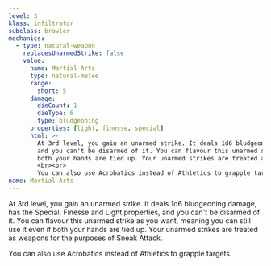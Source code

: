 ```yaml
---
level: 3
klass: infiltrator
subclass: brawler
mechanics:
  - type: natural-weapon
    replacesUnarmedStrike: false
    value:
      name: Martial Arts
      type: natural-melee
      range:
        short: 5
      damage:
        dieCount: 1
        dieType: 6
        type: bludgeoning
      properties: [light, finesse, special]
      html: >-
        At 3rd level, you gain an unarmed strike. It deals 1d6 bludgeoning damage, has the Special, Finesse and Light properties,
        and you can't be disarmed of it. You can flavour this unarmed strike as you want, meaning you can still use it even if
        both your hands are tied up. Your unarmed strikes are treated as weapons for the purposes of Sneak Attack.
        <br><br>
        You can also use Acrobatics instead of Athletics to grapple targets.
name: Martial Arts
---
```

At 3rd level, you gain an unarmed strike. It deals 1d6 bludgeoning damage, has the Special, Finesse and Light properties,
and you can't be disarmed of it. You can flavour this unarmed strike as you want, meaning you can still use it even if
both your hands are tied up. Your unarmed strikes are treated as weapons for the purposes of Sneak Attack.

You can also use Acrobatics instead of Athletics to grapple targets.


